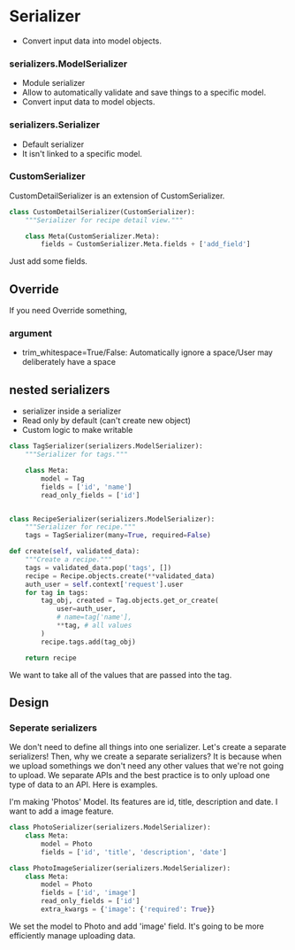 # Serializer
- Convert input data into model objects.

### serializers.ModelSerializer
- Module serializer
- Allow to automatically validate and save things to a specific model.
- Convert input data to model objects.

### serializers.Serializer
- Default serializer
- It isn't linked to a specific model.

### CustomSerializer
CustomDetailSerializer is an extension of CustomSerializer.
```python
class CustomDetailSerializer(CustomSerializer):
    """Serializer for recipe detail view."""

    class Meta(CustomSerializer.Meta):
        fields = CustomSerializer.Meta.fields + ['add_field']
```
Just add some fields.

## Override
If you need Override something,

### argument
- trim_whitespace=True/False: Automatically ignore a space/User may deliberately have a space

## nested serializers
- serializer inside a serializer
- Read only by default (can't create new object)
- Custom logic to make writable

```python
class TagSerializer(serializers.ModelSerializer):
    """Serializer for tags."""

    class Meta:
        model = Tag
        fields = ['id', 'name']
        read_only_fields = ['id']


class RecipeSerializer(serializers.ModelSerializer):
    """Serializer for recipe."""
    tags = TagSerializer(many=True, required=False)
```

```python
def create(self, validated_data):
    """Create a recipe."""
    tags = validated_data.pop('tags', [])
    recipe = Recipe.objects.create(**validated_data)
    auth_user = self.context['request'].user
    for tag in tags:
        tag_obj, created = Tag.objects.get_or_create(
            user=auth_user,
            # name=tag['name'],
            **tag, # all values
        )
        recipe.tags.add(tag_obj)

    return recipe
```
We want to take all of the values that are passed into the tag.

## Design
### Seperate serializers
We don't need to define all things into one serializer.
Let's create a separate serializers! Then, why we create a separate serializers?
It is because when we upload somethings we don't need any other values that we're not going to upload.
We separate APIs and the best practice is to only upload one type of data to an API.
Here is examples.

I'm making 'Photos' Model. Its features are id, title, description and date.
I want to add a image feature.

```python
class PhotoSerializer(serializers.ModelSerializer):
    class Meta:
        model = Photo
        fields = ['id', 'title', 'description', 'date']

class PhotoImageSerializer(serializers.ModelSerializer):
    class Meta:
        model = Photo
        fields = ['id', 'image']
        read_only_fields = ['id']
        extra_kwargs = {'image': {'required': True}}
```
We set the model to Photo and add 'image' field. It's going to be more efficiently manage uploading data.